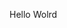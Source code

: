 Hello Wolrd






















































































































































































































































































































































































































































































































































































































































































































































































































































































































































































































































































































































































































































































































































































































































































































































































































































































































































































































































































